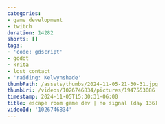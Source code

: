 ```yaml
---
categories:
- game development
- twitch
duration: 14282
shorts: []
tags:
- 'code: gdscript'
- godot
- krita
- lost contact
- 'raiding: Kelwynshade'
thumbPath: /assets/thumbs/2024-11-05-21-30-31.jpg
thumbUri: /videos/1026746834/pictures/1947553086
timestamp: 2024-11-05T15:30:31-06:00
title: escape room game dev | no signal (day 136)
videoId: '1026746834'
---
```

